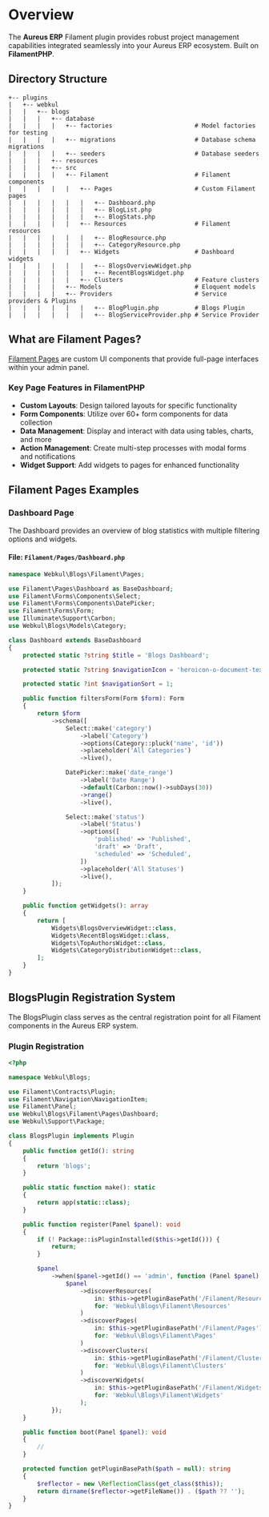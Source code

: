 # Overview

The **Aureus ERP** Filament plugin provides robust project management capabilities integrated seamlessly into your Aureus ERP ecosystem. Built on **FilamentPHP**.

## Directory Structure

```
+-- plugins
|   +-- webkul
|   |   +-- blogs
|   |   |   +-- database
|   |   |   |   +-- factories                       # Model factories for testing
|   |   |   |   +-- migrations                      # Database schema migrations
|   |   |   |   +-- seeders                         # Database seeders
|   |   |   +-- resources
|   |   |   +-- src
|   |   |   |   +-- Filament                        # Filament components
|   |   |   |   |   +-- Pages                       # Custom Filament pages
|   |   |   |   |   |   +-- Dashboard.php
|   |   |   |   |   |   +-- BlogList.php
|   |   |   |   |   |   +-- BlogStats.php
|   |   |   |   |   +-- Resources                   # Filament resources
|   |   |   |   |   |   +-- BlogResource.php
|   |   |   |   |   |   +-- CategoryResource.php
|   |   |   |   |   +-- Widgets                     # Dashboard widgets
|   |   |   |   |   |   +-- BlogsOverviewWidget.php
|   |   |   |   |   |   +-- RecentBlogsWidget.php
|   |   |   |   |   +-- Clusters                    # Feature clusters
|   |   |   |   +-- Models                          # Eloquent models
|   |   |   |   +-- Providers                       # Service providers & Plugins
|   |   |   |   |   |   +-- BlogPlugin.php          # Blogs Plugin
|   |   |   |   |   |   +-- BlogServiceProvider.php # Service Provider
```

## What are Filament Pages?

[Filament Pages](https://filamentphp.com/docs/3.x/panels/pages) are custom UI components that provide full-page interfaces within your admin panel.

### Key Page Features in FilamentPHP

- **Custom Layouts**: Design tailored layouts for specific functionality
- **Form Components**: Utilize over 60+ form components for data collection
- **Data Management**: Display and interact with data using tables, charts, and more
- **Action Management**: Create multi-step processes with modal forms and notifications
- **Widget Support**: Add widgets to pages for enhanced functionality

## Filament Pages Examples

### Dashboard Page

The Dashboard provides an overview of blog statistics with multiple filtering options and widgets.

#### **File:** `Filament/Pages/Dashboard.php`

```php
namespace Webkul\Blogs\Filament\Pages;

use Filament\Pages\Dashboard as BaseDashboard;
use Filament\Forms\Components\Select;
use Filament\Forms\Components\DatePicker;
use Filament\Forms\Form;
use Illuminate\Support\Carbon;
use Webkul\Blogs\Models\Category;

class Dashboard extends BaseDashboard
{
    protected static ?string $title = 'Blogs Dashboard';

    protected static ?string $navigationIcon = 'heroicon-o-document-text';

    protected static ?int $navigationSort = 1;

    public function filtersForm(Form $form): Form
    {
        return $form
            ->schema([
                Select::make('category')
                    ->label('Category')
                    ->options(Category::pluck('name', 'id'))
                    ->placeholder('All Categories')
                    ->live(),

                DatePicker::make('date_range')
                    ->label('Date Range')
                    ->default(Carbon::now()->subDays(30))
                    ->range()
                    ->live(),

                Select::make('status')
                    ->label('Status')
                    ->options([
                        'published' => 'Published',
                        'draft' => 'Draft',
                        'scheduled' => 'Scheduled',
                    ])
                    ->placeholder('All Statuses')
                    ->live(),
            ]);
    }

    public function getWidgets(): array
    {
        return [
            Widgets\BlogsOverviewWidget::class,
            Widgets\RecentBlogsWidget::class,
            Widgets\TopAuthorsWidget::class,
            Widgets\CategoryDistributionWidget::class,
        ];
    }
}
```

## BlogsPlugin Registration System

The BlogsPlugin class serves as the central registration point for all Filament components in the Aureus ERP system.

### Plugin Registration

```php
<?php

namespace Webkul\Blogs;

use Filament\Contracts\Plugin;
use Filament\Navigation\NavigationItem;
use Filament\Panel;
use Webkul\Blogs\Filament\Pages\Dashboard;
use Webkul\Support\Package;

class BlogsPlugin implements Plugin
{
    public function getId(): string
    {
        return 'blogs';
    }

    public static function make(): static
    {
        return app(static::class);
    }

    public function register(Panel $panel): void
    {
        if (! Package::isPluginInstalled($this->getId())) {
            return;
        }

        $panel
            ->when($panel->getId() == 'admin', function (Panel $panel) {
                $panel
                    ->discoverResources(
                        in: $this->getPluginBasePath('/Filament/Resources'),
                        for: 'Webkul\Blogs\Filament\Resources'
                    )
                    ->discoverPages(
                        in: $this->getPluginBasePath('/Filament/Pages'),
                        for: 'Webkul\Blogs\Filament\Pages'
                    )
                    ->discoverClusters(
                        in: $this->getPluginBasePath('/Filament/Clusters'),
                        for: 'Webkul\Blogs\Filament\Clusters'
                    )
                    ->discoverWidgets(
                        in: $this->getPluginBasePath('/Filament/Widgets'),
                        for: 'Webkul\Blogs\Filament\Widgets'
                    );
            });
    }

    public function boot(Panel $panel): void
    {
        //
    }

    protected function getPluginBasePath($path = null): string
    {
        $reflector = new \ReflectionClass(get_class($this));
        return dirname($reflector->getFileName()) . ($path ?? '');
    }
}
```
